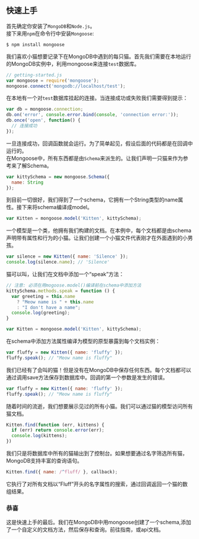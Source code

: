 ## 快速上手

首先确定你安装了`MongoDB`和`Node.js`。  
接下来用`npm`在命令行中安装`Mongoose`:
```
$ npm install mongoose
```
我们喜欢小猫想要记录下在MongoDB中遇到的每只猫。首先我们需要在本地运行的MongoDB实例中，利用mongoose来连接`test`数据库。  

```js
// getting-started.js
var mongoose = require('mongoose');
mongoose.connect('mongodb://localhost/test');
```

在本地有一个对`test`数据库挂起的连接。当连接成功或失败我们需要得到提示：

```js
var db = mongoose.connection;
db.on('error', console.error.bind(console, 'connection error:'));
db.once('open', function() {
  // 连接成功
});
```

一旦连接成功，回调函数就会运行。为了简单起见，假设后面的代码都是在回调中运行的。  
在Mongoose中，所有东西都是由`Schema`来派生的。让我们声明一只猫来作为参考来了解Schema。

```js
var kittySchema = new mongoose.Schema({
  name: String
});
```
到目前一切很好，我们得到了一个schema，它拥有一个String类型的name属性。接下来将schema编译成model。
```js
var Kitten = mongoose.model('Kitten', kittySchema);
```
一个模型是一个类，他拥有我们构建的文档。在本例中，每个文档都是由schema声明带有属性和行为的小猫。让我们创建一个小猫文件代表刚才在外面遇到的小男孩。

```js
var silence = new Kitten({ name: 'Silence' });
console.log(silence.name); // 'Silence'
```

猫可以叫，让我们在文档中添加一个“speak”方法：

```js
// 注意: 必须在用mogoose.model()编译前在schema中添加方法
kittySchema.methods.speak = function () {
  var greeting = this.name
    ? "Meow name is " + this.name
    : "I don't have a name";
  console.log(greeting);
}

var Kitten = mongoose.model('Kitten', kittySchema);
```

在schema中添加方法属性编译为模型的原型暴露到每个文档实例：

```js
var fluffy = new Kitten({ name: 'fluffy' });
fluffy.speak(); // "Meow name is fluffy"
```

我们已经有了会叫的猫！但是没有在MongoDB中保存任何东西。每个文档都可以通过调用save方法保存到数据库中。回调的第一个参数是发生的错误。

```js
var fluffy = new Kitten({ name: 'fluffy' });
fluffy.speak(); // "Meow name is fluffy"
```

随着时间的流逝，我们想要展示见过的所有小猫。我们可以通过猫的模型访问所有猫文档。

```js
Kitten.find(function (err, kittens) {
  if (err) return console.error(err);
  console.log(kittens);
})
```

我们只是将数据库中所有的猫输出到了控制台。如果想要通过名字筛选所有猫，MongoDB支持丰富的查询语句。

```js
Kitten.find({ name: /^fluff/ }, callback);
```

它执行了对所有文档以“Fluff”开头的名字属性的搜索，通过回调返回一个猫的数组结果。

### 恭喜
这是快速上手的最后。我们在MongoDB中用mongoose创建了一个schema,添加了一个自定义的文档方法，然后保存和查询。前往指南，或api文档。